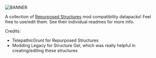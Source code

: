 ![BANNER](http://i.creativecommons.org/p/zero/1.0/88x31.png)

A collection of [Repurposed Structures](https://github.com/TelepathicGrunt/RepurposedStructures) mod compatibility datapacks!
Feel free to use/edit them.
See their individual readmes for more info.

Credits:

- TelepathicGrunt for Repurposed Structures
- Modding Legacy for Structure Gel, which was really helpful in creating/editing these structures
